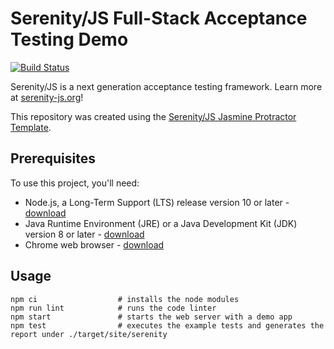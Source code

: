 # Serenity/JS Full-Stack Acceptance Testing Demo 

[![Build Status](https://travis-ci.com/serenity-js/serenity-js-jasmine-protractor-template.svg?branch=master)](https://travis-ci.com/serenity-js/serenity-js-jasmine-protractor-template)

Serenity/JS is a next generation acceptance testing framework. Learn more at [serenity-js.org](https://serenity-js.org)!

This repository was created using the [Serenity/JS Jasmine Protractor Template](https://github.com/serenity-js/serenity-js-jasmine-protractor-template).

## Prerequisites

To use this project, you'll need:
- Node.js, a Long-Term Support (LTS) release version 10 or later - [download](https://nodejs.org/en/)
- Java Runtime Environment (JRE) or a Java Development Kit (JDK) version 8 or later - [download](https://adoptopenjdk.net/)
- Chrome web browser - [download](https://www.google.co.uk/chrome/)

## Usage

```
npm ci                  # installs the node modules
npm run lint            # runs the code linter
npm start               # starts the web server with a demo app
npm test                # executes the example tests and generates the report under ./target/site/serenity
```

